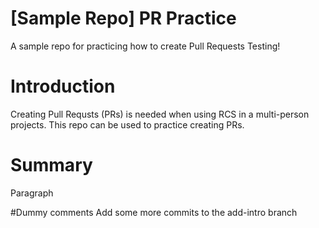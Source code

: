 # [Sample Repo] PR Practice
A sample repo for practicing how to create Pull Requests Testing!

# Introduction
Creating Pull Requsts (PRs) is needed when using RCS in a multi-person projects. This repo can be used to practice creating PRs.

# Summary
Paragraph

#Dummy comments
Add some more commits to the add-intro branch